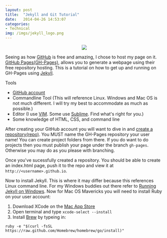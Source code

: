 ```yaml
---
layout: post
title:  "Jekyll and Git Tutorial"
date:   2014-04-26 14:53:07
categories:
- Technical
img: /imgs/jekyll_logo.png
---
```


<div style='text-align:center;'>
  <img src='{{site.base}}/imgs/jekyll_logo.png' width='auto' height='auto'/>
</div>

Seeing as how [GitHub][GitHub] is free and amazing, I chose to host my page on it. [GitHub Pages(GH-Pages)][GH-Pages], allows you to generate a webpage using their free repository hosting. This is a tutorial on how to get up and running on GH-Pages using [Jekyll][Jekyll].

Tools

- [GitHub account](https://github.com/join)
- Commandline Tool (This will reference Linux. Windows and Mac OS is not much different. I will try my best to accommodate as much as possible.)
- Editor (I use [VIM](http://www.vim.org/download.php). Some use [Sublime](http://www.sublimetext.com/). Find what's right for you.)
- Some knowledge of HTML, CSS, and command line

After creating your GitHub account you will want to dive in and [create a repository(repo)](https://help.github.com/articles/create-a-repo). You MUST name the GH-Pages repository your user name! You can create project folders from there. If you do want to do projects then you must publish your page under the branch `gh-pages`. Otherwise you may do as you please with branching.

Once you've sucessfully created a repository. You should be able to create an index.html page, push it to the repo and view it at `http://<username>.github.io`.

Now to install Jekyll. This is where it may differ because this references Linux command line. For my Windows buddies out there refer to [Running Jekyll on Windows](http://www.madhur.co.in/blog/2011/09/01/runningjekyllwindows.html). Now for Mac OS Mavericks you will need to install Ruby on your user account:

1. Download XCode on the [Mac App Store](https://itunes.apple.com/us/app/xcode/id497799835?mt=12)
2. Open terminal and type `xcode-select --install`
3. Install [Brew](http://brew.sh/) by typeing in:

`ruby -e "$(curl -fsSL https://raw.github.com/Homebrew/homebrew/go/install)"`

[GitHub]:     https://github.com
[GH-Pages]:   https://pages.github.com
[jekyll]:     http://jekyllrb.com
